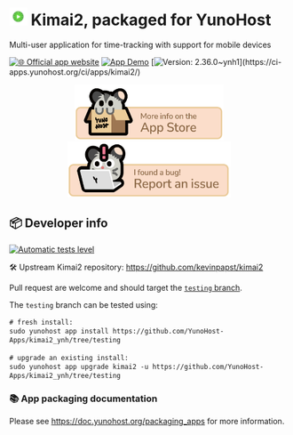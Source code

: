 <!--
N.B.: This README was automatically generated by <https://github.com/YunoHost/apps_tools/blob/main/readme_generator>
It shall NOT be edited by hand.
-->

<h1>
  <img src="https://raw.githubusercontent.com/YunoHost/apps/main/logos/kimai2.png" width="32px" alt="Logo of Kimai2">
  Kimai2, packaged for YunoHost
</h1>

Multi-user application for time-tracking with support for mobile devices

[![🌐 Official app website](https://img.shields.io/badge/Official_app_website-darkgreen?style=for-the-badge)](https://www.kimai.org)
[![App Demo](https://img.shields.io/badge/App_Demo-blue?style=for-the-badge)](https://www.kimai.org/demo/)
[![Version: 2.36.0~ynh1](https://img.shields.io/badge/Version-2.36.0~ynh1-rgba(0,150,0,1)?style=for-the-badge)](https://ci-apps.yunohost.org/ci/apps/kimai2/)

<div align="center">
<a href="https://apps.yunohost.org/app/kimai2"><img height="100px" src="https://github.com/YunoHost/yunohost-artwork/raw/refs/heads/main/badges/neopossum-badges/badge_more_info_on_the_appstore.svg"/></a>
<a href="https://github.com/YunoHost-Apps/kimai2_ynh/issues"><img height="100px" src="https://github.com/YunoHost/yunohost-artwork/raw/refs/heads/main/badges/neopossum-badges/badge_report_an_issue.svg"/></a>
</div>

## 📦 Developer info

[![Automatic tests level](https://apps.yunohost.org/badge/cilevel/kimai2)](https://ci-apps.yunohost.org/ci/apps/kimai2/)

🛠️ Upstream Kimai2 repository: <https://github.com/kevinpapst/kimai2>

Pull request are welcome and should target the [`testing` branch](https://github.com/YunoHost-Apps/kimai2_ynh/tree/testing).

The `testing` branch can be tested using:
```
# fresh install:
sudo yunohost app install https://github.com/YunoHost-Apps/kimai2_ynh/tree/testing

# upgrade an existing install:
sudo yunohost app upgrade kimai2 -u https://github.com/YunoHost-Apps/kimai2_ynh/tree/testing
```

### 📚 App packaging documentation

Please see <https://doc.yunohost.org/packaging_apps> for more information.